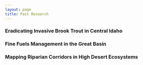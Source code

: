 ```yaml
---
layout: page
title: Past Research
---
```

### Eradicating Invasive Brook Trout in Central Idaho

### Fine Fuels Management in the Great Basin

### Mapping Riparian Corridors in High Desert Ecosystems
